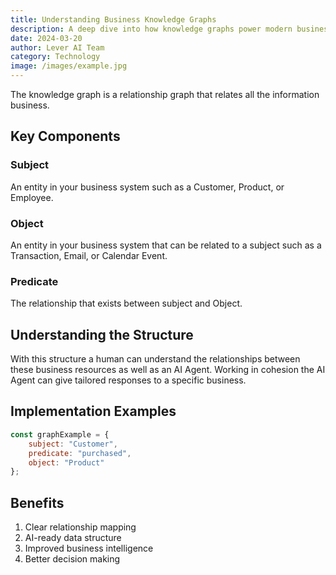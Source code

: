 ```yaml
---
title: Understanding Business Knowledge Graphs
description: A deep dive into how knowledge graphs power modern business intelligence
date: 2024-03-20
author: Lever AI Team
category: Technology
image: /images/example.jpg
---
```


The knowledge graph is a relationship graph that relates all the information business.

## Key Components

### Subject
An entity in your business system such as a Customer, Product, or Employee.

### Object
An entity in your business system that can be related to a subject such as a Transaction, Email, or Calendar Event.

### Predicate
The relationship that exists between subject and Object.

## Understanding the Structure

With this structure a human can understand the relationships between these business resources as well as an AI Agent. Working in cohesion the AI Agent can give tailored responses to a specific business.

## Implementation Examples

```javascript
const graphExample = {
    subject: "Customer",
    predicate: "purchased",
    object: "Product"
};
```

## Benefits

1. Clear relationship mapping
2. AI-ready data structure
3. Improved business intelligence
4. Better decision making 